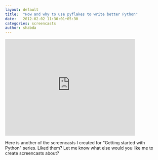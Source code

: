 ```yaml
---
layout: default
title:  "How and why to use pyflakes to write better Python"
date:   2012-02-02 11:30:01+05:30
categories: screencasts
author: shabda
---
```

<iframe width="420" height="315" src="http://www.youtube.com/embed/N_Kz4Iu5E7U" frameborder="0" allowfullscreen></iframe>

Here is another of the screencasts I created for "Getting started with Python" series. Liked them? Let me know what else would you like me to create screencasts about?


